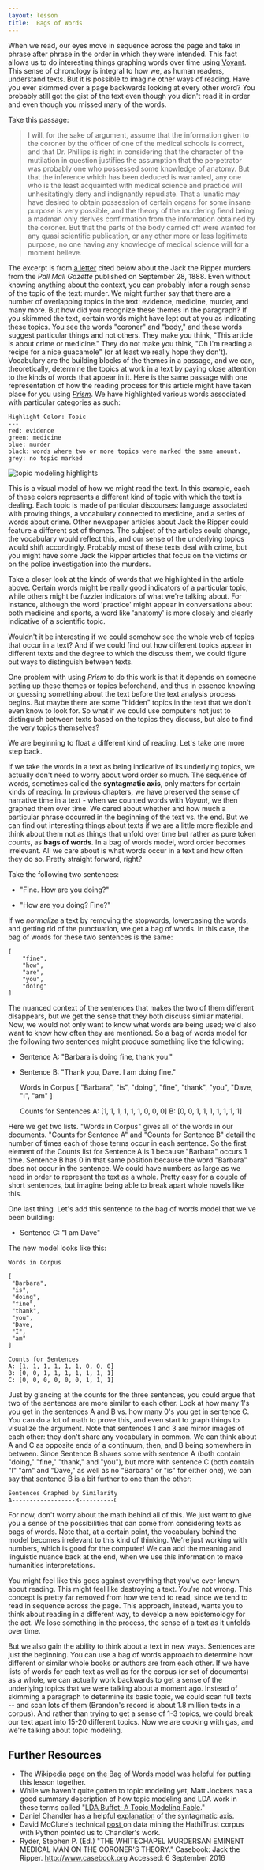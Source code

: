 ```yaml
---
layout: lesson
title:  Bags of Words
---
```

When we read, our eyes move in sequence across the page and take in phrase after phrase in the order in which they were intended. This fact allows us to do interesting things graphing words over time using [Voyant](https://voyant-tools.org). This sense of chronology is integral to how we, as human readers, understand texts. But it is possible to imagine other ways of reading. Have you ever skimmed over a page backwards looking at every other word? You probably still got the gist of the text even though you didn't read it in order and even though you missed many of the words.

Take this passage:

> I will, for the sake of argument, assume that the information given to the coroner by the officer of one of the medical schools is correct, and that Dr. Phillips is right in considering that the character of the mutilation in question justifies the assumption that the perpetrator was probably one who possessed some knowledge of anatomy. But that the inference which has been deduced is warranted, any one who is the least acquainted with medical science and practice will unhesitatingly deny and indignantly repudiate. That a lunatic may have desired to obtain possession of certain organs for some insane purpose is very possible, and the theory of the murdering fiend being a madman only derives confirmation from the information obtained by the coroner. But that the parts of the body carried off were wanted for any quasi scientific publication, or any other more or less legitimate purpose, no one having any knowledge of medical science will for a moment believe.

The excerpt is from [a letter](http://www.casebook.org/press_reports/pall_mall_gazette/18880928.html) cited below about the Jack the Ripper murders from the _Pall Mall Gazette_ published on September 28, 1888. Even without knowing anything about the context, you can probably infer a rough sense of the topic of the text: murder. We might further say that there are a number of overlapping topics in the text: evidence, medicine, murder, and many more. But how did you recognize these themes in the paragraph? If you skimmed the text, certain words might have lept out at you as indicating these topics. You see the words "coroner" and "body," and these words suggest particular things and not others. They make you think, "This article is about crime or medicine." They do not make you think, "Oh I'm reading a recipe for a nice guacamole" \(or at least we really hope they don't\). Vocabulary are the building blocks of the themes in a passage, and we can, theoretically, determine the topics at work in a text by paying close attention to the kinds of words that appear in it. Here is the same passage with one representation of how the reading process for this article might have taken place for you using [_Prism_](http://prism.scholarslab.org). We have highlighted various words associated with particular categories as such:

    Highlight Color: Topic
    ---
    red: evidence
    green: medicine
    blue: murder
    black: words where two or more topics were marked the same amount.
    grey: no topic marked

![topic modeling highlights](/textanalysiscoursebook/assets/topic-modeling/topic-modeling-highlights.jpg)

This is a visual model of how we might read the text. In this example, each of these colors represents a different kind of topic with which the text is dealing. Each topic is made of particular discourses: language associated with proving things, a vocabulary connected to medicine, and a series of words about crime. Other newspaper articles about Jack the Ripper could feature a different set of themes. The subject of the articles could change, the vocabulary would reflect this, and our sense of the underlying topics would shift accordingly. Probably most of these texts deal with crime, but you might have some Jack the Ripper articles that focus on the victims or on the police investigation into the murders.

Take a closer look at the kinds of words that we highlighted in the article above. Certain words might be really good indicators of a particular topic, while others might be fuzzier indicators of what we're talking about. For instance, although the word 'practice' might appear in conversations about both medicine and sports, a word like 'anatomy' is more closely and clearly indicative of a scientific topic.

Wouldn't it be interesting if we could somehow see the whole web of topics that occur in a text? And if we could find out how different topics appear in different texts and the degree to which the discuss them, we could figure out ways to distinguish between texts.

One problem with using _Prism_ to do this work is that it depends on someone setting up these themes or topics beforehand, and thus in essence knowing or guessing something about the text before the text analysis process begins. But maybe there are some "hidden" topics in the text that we don't even know to look for. So what if we could use computers not just to distinguish between texts based on the topics they discuss, but also to find the very topics themselves?

We are beginning to float a different kind of reading. Let's take one more step back.

If we take the words in a text as being indicative of its underlying topics, we actually don't need to worry about word order so much. The sequence of words, sometimes called the **syntagmatic axis**, only matters for certain kinds of reading. In previous chapters, we have preserved the sense of narrative time in a text - when we counted words with _Voyant_, we then graphed them over time. We cared about whether and how much a particular phrase occurred in the beginning of the text vs. the end. But we can find out interesting things about texts if we are a little more flexible and think about them not as things that unfold over time but rather as pure token counts, as **bags of words**. In a bag of words model, word order becomes irrelevant. All we care about is what words occur in a text and how often they do so. Pretty straight forward, right?

Take the following two sentences:

* "Fine. How are you doing?"

* "How are you doing? Fine?"


If we _normalize_ a text by removing the stopwords, lowercasing the words, and getting rid of the punctuation, we get a bag of words. In this case, the bag of words for these two sentences is the same:

    [
        "fine", 
        "how", 
        "are", 
        "you", 
        "doing"
    ]

The nuanced context of the sentences that makes the two of them different disappears, but we get the sense that they both discuss similar material. Now, we would not only want to know what words are being used; we'd also want to know how often they are mentioned. So a bag of words model for the following two sentences might produce something like the following:

* Sentence A: "Barbara is doing fine, thank you."
* Sentence B: "Thank you, Dave. I am doing fine."

    Words in Corpus
    [
        "Barbara",
        "is",
        "doing",
        "fine",
        "thank",
        "you",
        "Dave,
        "I",
        "am"
    ]

    Counts for Sentences
    A: [1, 1, 1, 1, 1, 1, 0, 0, 0]
    B: [0, 0, 1, 1, 1, 1, 1, 1, 1]

Here we get two lists. "Words in Corpus" gives all of the words in our documents. "Counts for Sentence A" and "Counts for Sentence B" detail the number of times each of those terms occur in each sentence. So the first element of the Counts list for Sentence A is 1 because "Barbara" occurs 1 time. Sentence B has 0 in that same position because the word "Barbara" does not occur in the sentence. We could have numbers as large as we need in order to represent the text as a whole. Pretty easy for a couple of short sentences, but imagine being able to break apart whole novels like this.

One last thing. Let's add this sentence to the bag of words model that we've been building:

* Sentence C: "I am Dave"

The new model looks like this:

    Words in Corpus

    [
     "Barbara",
     "is",
     "doing",
     "fine",
     "thank",
     "you",
     "Dave,
     "I",
     "am"
    ]

    Counts for Sentences
    A: [1, 1, 1, 1, 1, 1, 0, 0, 0]
    B: [0, 0, 1, 1, 1, 1, 1, 1, 1]
    C: [0, 0, 0, 0, 0, 0, 1, 1, 1]

Just by glancing at the counts for the three sentences, you could argue that two of the sentences are more similar to each other. Look at how many 1's you get in the sentences A and B vs. how many 0's you get in sentence C. You can do a lot of math to prove this, and even start to graph things to visualize the argument. Note that sentences 1 and 3 are mirror images of each other: they don't share any vocabulary in common. We can think about A and C as opposite ends of a continuum, then, and B being somewhere in between. Since Sentence B shares some with sentence A \(both contain "doing," "fine," "thank," and "you"\), but more with sentence C \(both contain "I" "am" and "Dave," as well as no "Barbara" or "is" for either one\), we can say that sentence B is a bit further to one than the other:

    Sentences Graphed by Similarity
    A------------------B----------C

For now, don't worry about the math behind all of this. We just want to give you a sense of the possibilities that can come from considering texts as bags of words. Note that, at a certain point, the vocabulary behind the model becomes irrelevant to this kind of thinking. We're just working with numbers, which is good for the computer! We can add the meaning and linguistic nuance back at the end, when we use this information to make humanities interpretations.

You might feel like this goes against everything that you've ever known about reading. This might feel like destroying a text. You're not wrong. This concept is pretty far removed from how we tend to read, since we tend to read in sequence across the page. This approach, instead, wants you to think about reading in a different way, to develop a new epistemology for the act. We lose something in the process, the sense of a text as it unfolds over time.

But we also gain the ability to think about a text in new ways. Sentences are just the beginning. You can use a bag of words approach to determine how different or similar whole books or authors are from each other. If we have lists of words for each text as well as for the corpus \(or set of documents\) as a whole, we can actually work backwards to get a sense of the underlying topics that we were talking about a moment ago. Instead of skimming a paragraph to determine its basic topic, we could scan full texts -- and scan lots of them \(Brandon's record is about 1.8 million texts in a corpus\). And rather than trying to get a sense of 1-3 topics, we could break our text apart into 15-20 different topics. Now we are cooking with gas, and we're talking about topic modeling.

## Further Resources

* The [Wikipedia page on the Bag of Words model](https://en.wikipedia.org/wiki/Bag-of-words_model)
  was helpful for putting this lesson together. 
* While we haven't quite gotten to topic modeling yet, Matt Jockers has a good summary description of how topic modeling and LDA work in these terms called "[LDA Buffet: A Topic Modeling Fable](http://www.matthewjockers.net/macroanalysisbook/lda/)."
* Daniel Chandler has a helpful [explanation](http://visual-memory.co.uk/daniel/Documents/S4B/sem03.html) of the syntagmatic axis.
* David McClure's technical [post ](https://litlab.stanford.edu/counting-words-in-hathitrust-with-python-and-mpi/)on data mining the HathiTrust corpus with Python pointed us to Chandler's work.
* Ryder, Stephen P. (Ed.) "THE WHITECHAPEL MURDERSAN EMINENT MEDICAL MAN ON THE CORONER'S THEORY." Casebook: Jack the Ripper. <http://www.casebook.org> Accessed: 6 September 2016


